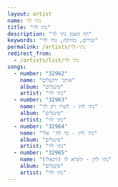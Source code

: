 ```yaml
---
layout: artist
name: נתי לוי
title: "נתי לוי"
description: "דף האמן נתי לוי"
keywords: "שירים, מוזיקה, נתי לוי"
permalink: /artists/נתי-לוי
redirect_from:
  - /artists/list/נתי לוי
songs:
  - number: "32962"
    name: "איתך ירושלים"
    album: "סינגלים"
    artist: "נתי לוי"
  - number: "32963"
    name: "נתי לוין - לשיר רק לך"
    album: "סינגלים"
    artist: "נתי לוי"
  - number: "32964"
    name: "נתי לוין - מי לה' אלי"
    album: "סינגלים"
    artist: "נתי לוי"
  - number: "32965"
    name: "נתי לוין - תקרא לו (ווקאלי)"
    album: "סינגלים"
    artist: "נתי לוי"
---
```

